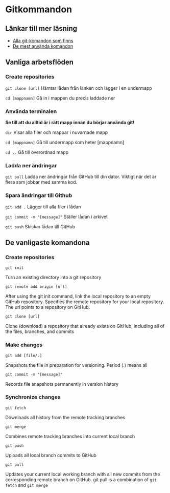 # Gitkommandon

## Länkar till mer läsning

- [Alla git-komandon som finns](https://git-scm.com/docs/git#_git_commands)
- [De mest använda komandon](https://git-scm.com/docs)

## Vanliga arbetsflöden

### Create repositories

`git clone [url]` Hämtar lådan från länken och lägger i en undermapp

`cd [mappnamn]` Gå in i mappen du precis laddade ner

### Använda terminalen

**Se till att du alltid är i rätt mapp innan du börjar använda git!**

`dir` Visar alla filer och mappar i nuvarnade mapp

`cd [mappnamn]` Gå till undermapp som heter \[mappnamn\]

`cd ..` Gå till överordnad mapp

### Ladda ner ändringar

`git pull` Ladda ner ändringar från GitHub till din dator. Viktigt när det är flera som jobbar med samma kod.

### Spara ändringar till Github

`git add .` Lägger till alla filer i lådan

`git commit -m "[message]"` Ställer lådan i arkivet

`git push` Skickar lådan till GitHub

## De vanligaste komandona

### Create repositories

`git init`

Turn an existing directory into a git repository

`git remote add origin [url]`

After using the git init command, link the local repository to an empty GitHub repository. Specifies the remote repository for your local repository. The url points to a repository on GitHub.

`git clone [url]`

Clone (download) a repository that already exists on GitHub, including all of the files, branches, and commits

### Make changes

`git add [file/.]`

Snapshots the file in preparation for versioning. Period (.) means all

`git commit -m "[message]"`

Records file snapshots permanently in version history

### Synchronize changes

`git fetch`

Downloads all history from the remote tracking branches

`git merge`

Combines remote tracking branches into current local branch

`git push`

Uploads all local branch commits to GitHub

`git pull`

Updates your current local working branch with all new commits from the corresponding remote branch on GitHub. git pull is a combination of `git fetch` and `git merge`
